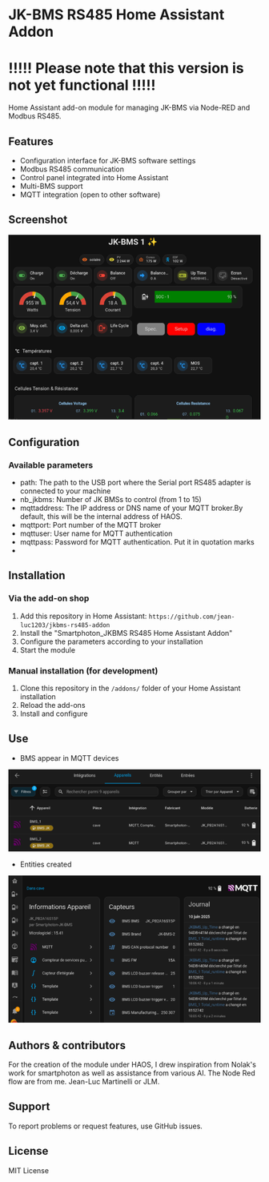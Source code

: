 # JK-BMS RS485 Home Assistant Addon

#   !!!!!   Please note that this version is not yet functional  !!!!!

Home Assistant add-on module for managing JK-BMS via Node-RED and Modbus RS485.

## Features

- Configuration interface for JK-BMS software settings
- Modbus RS485 communication
- Control panel integrated into Home Assistant
- Multi-BMS support
- MQTT integration (open to other software)

## Screenshot

![Logo](https://raw.githubusercontent.com/jean-luc1203/jkbms-rs485-addon/main/images/JKBMS-preview.png)


## Configuration

### Available parameters
 
- path:  The path to the USB port where the Serial port RS485 adapter is connected to your machine
- nb_jkbms: Number of JK BMSs to control (from 1 to 15)
- mqttaddress: The IP address or DNS name of your MQTT broker.By default, this will be the internal address of HAOS.
- mqttport: Port number of the MQTT broker
- mqttuser: User name for MQTT authentication
- mqttpass: Password for MQTT authentication. Put it in quotation marks
- 
## Installation

### Via the add-on shop

1. Add this repository in Home Assistant: `https://github.com/jean-luc1203/jkbms-rs485-addon`
2. Install the "Smartphoton_JKBMS RS485 Home Assistant Addon"
3. Configure the parameters according to your installation
4. Start the module

### Manual installation (for development)

1. Clone this repository in the `/addons/` folder of your Home Assistant installation
2. Reload the add-ons
3. Install and configure

## Use

- BMS appear in MQTT devices

![BMS-in-MQTT-devices](images/JKBMS-in-MQTT-devices.png)

- Entities created

![JKBMS-entities](images/JKBMS-entities.png)


## Authors & contributors

For the creation of the module under HAOS, I drew inspiration from Nolak's work for smartphoton 
as well as assistance from various AI.
The Node Red flow are from me. Jean-Luc Martinelli or JLM.


## Support

To report problems or request features, use GitHub issues.

## License

MIT License
